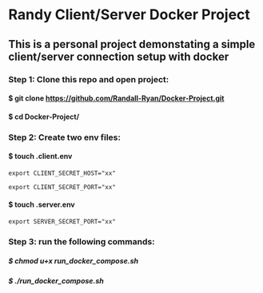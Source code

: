 # Randy Client/Server Docker Project

## This is a personal project demonstating a simple client/server connection setup with docker

### Step 1: Clone this repo and open project:

#### $ git clone https://github.com/Randall-Ryan/Docker-Project.git

#### $ cd Docker-Project/

### Step 2: Create two env files:

#### $ touch .client.env

```
export CLIENT_SECRET_HOST="xx"

export CLIENT_SECRET_PORT="xx"
```

#### $ touch .server.env

```
export SERVER_SECRET_PORT="xx"
```

### Step 3: run the following commands:

##### $ chmod u+x run_docker_compose.sh

##### $ ./run_docker_compose.sh
